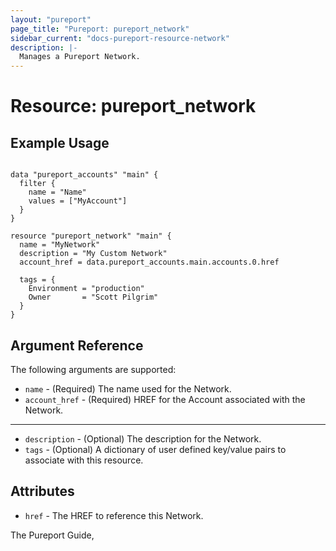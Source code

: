 ```yaml
---
layout: "pureport"
page_title: "Pureport: pureport_network"
sidebar_current: "docs-pureport-resource-network"
description: |-
  Manages a Pureport Network.
---
```


# Resource: pureport\_network

## Example Usage

```hcl

data "pureport_accounts" "main" {
  filter {
    name = "Name"
    values = ["MyAccount"]
  }
}

resource "pureport_network" "main" {
  name = "MyNetwork"
  description = "My Custom Network"
  account_href = data.pureport_accounts.main.accounts.0.href

  tags = {
    Environment = "production"
    Owner       = "Scott Pilgrim"
  }
}
```

## Argument Reference

The following arguments are supported:

* `name` - (Required) The name used for the Network.
* `account_href` - (Required) HREF for the Account associated with the Network.

- - -

* `description` - (Optional) The description for the Network.
* `tags` - (Optional) A dictionary of user defined key/value pairs to associate with this resource.

## Attributes

* `href` - The HREF to reference this Network.

The Pureport Guide, []()
